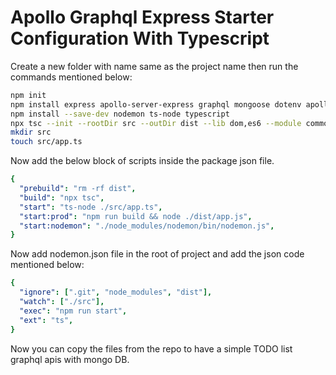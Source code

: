 # Apollo Graphql Express Starter Configuration With Typescript

Create a new folder with name same as the project name then run the commands mentioned below:

```sh
npm init
npm install express apollo-server-express graphql mongoose dotenv apollo-server-core
npm install --save-dev nodemon ts-node typescript
npx tsc --init --rootDir src --outDir dist --lib dom,es6 --module commonjs --removeComments
mkdir src
touch src/app.ts
```

Now add the below block of scripts inside the package json file.

```yaml
{
  "prebuild": "rm -rf dist",
  "build": "npx tsc",
  "start": "ts-node ./src/app.ts",
  "start:prod": "npm run build && node ./dist/app.js",
  "start:nodemon": "./node_modules/nodemon/bin/nodemon.js",
}
```

Now add nodemon.json file in the root of project and add the json code mentioned below:

```yaml
{
  "ignore": [".git", "node_modules", "dist"],
  "watch": ["./src"],
  "exec": "npm run start",
  "ext": "ts",
}
```

Now you can copy the files from the repo to have a simple TODO list graphql apis with mongo DB.
